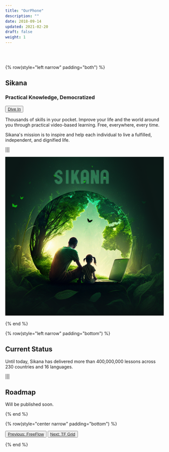 ```yaml
---
title: "OurPhone"
description: ""
date: 2018-09-14
updated: 2021-02-20
draft: false
weight: 1
---
```


<div class="container mx-auto">

<br>
<br>

<!-- section 1 intro -->

{% row(style="left narrow" padding="both") %}

## Sikana

### Practical Knowledge, Democratized

<button>[Dive In](https://www.sikana.tv/)</button>

<p>
Thousands of skills in your pocket. Improve your life and the world around you through practical video-based learning. Free, everywhere, every time.

Sikana's mission is to inspire and help each individual to live a fulfilled, independent, and dignified life.

</p>

|||

![image](img/sikana.png#medium#mx-auto)

{% end %}

<!-- section 2 status -->

{% row(style="left narrow" padding="bottom") %}

## Current Status

<p>
Until today, Sikana has delivered more than 400,000,000 lessons across 230 countries and 16 languages.
</p>

|||

## Roadmap

<p>

Will be published soon.

</p>

{% end %}

{% row(style="center narrow" padding="bottom") %}

<button>[Previous: FreeFlow](/projects/freeflow)</button>
<button>[Next: TF Grid](/projects/tfgrid)</button>

{% end %}

<div>


